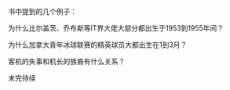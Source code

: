 书中提到的几个例子：  

为什么比尔盖茨、乔布斯等IT界大佬大部分都出生于1953到1955年间？  

为什么加拿大青年冰球联赛的精英球员大都出生在1到3月？  

客机的失事和机长的族裔有什么关系？  

未完待续  